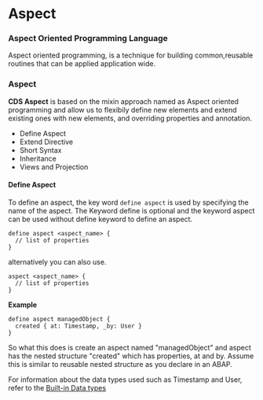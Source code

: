 # Aspect

### Aspect Oriented Programming Language 

Aspect oriented programming, is a technique for building common,reusable routines that can be applied application wide. 

### Aspect

<b>CDS Aspect</b> is based on the mixin approach named as Aspect oriented programming and allow us to flexibily define new elements and extend existing ones with new elements, and overriding properties and annotation. 

- Define Aspect 
- Extend Directive 
- Short Syntax 
- Inheritance 
- Views and Projection 

#### Define Aspect

To define an aspect, the key word ``` define aspect ``` is used by specifying the name of the aspect. The Keyword define is optional and the keyword aspect can be used without define keyword to define an aspect. 

```
define aspect <aspect_name> {
  // list of properties 
}
```

alternatively you can also use. 

```
aspect <aspect_name> {
  // list of properties 
}
```

**Example**

```
define aspect managedObject {
  created { at: Timestamp, _by: User }
}
```
So what this does is create an aspect named "managedObject" and aspect has the nested structure "created" which has properties, at and by. 
Assume this is similar to reusable nested structure as you declare in an ABAP.

For information about the data types used such as Timestamp and User, refer to the [Built-in Data types](built-in-cds-datatype.md)

